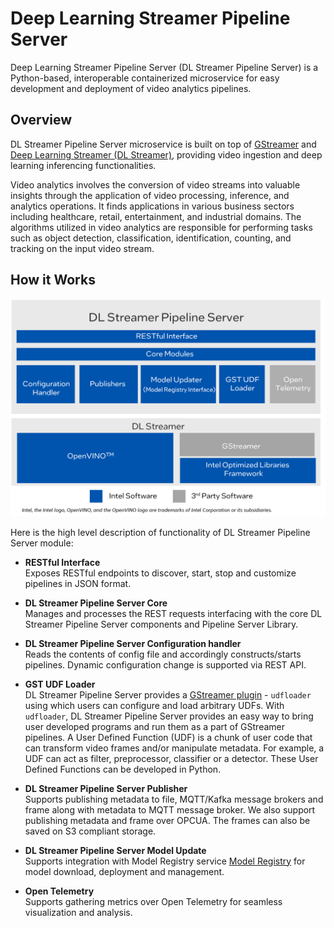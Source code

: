 # Deep Learning Streamer Pipeline Server
Deep Learning Streamer Pipeline Server (DL Streamer Pipeline Server) is a Python-based, interoperable containerized microservice for easy development and deployment of video analytics pipelines.

## Overview

DL Streamer Pipeline Server microservice is built on top of [GStreamer](https://gstreamer.freedesktop.org/documentation/) and [Deep Learning Streamer (DL Streamer)](https://dlstreamer.github.io/), providing video ingestion and deep learning inferencing functionalities.

Video analytics involves the conversion of video streams into valuable insights through the application of video processing, inference, and analytics operations. It finds applications in various business sectors including healthcare, retail, entertainment, and industrial domains. The algorithms utilized in video analytics are responsible for performing tasks such as object detection, classification, identification, counting, and tracking on the input video stream.

## How it Works

![DL Streamer Pipeline Server Architecture](./images/dls-pipelineserver-simplified-arch.png)

Here is the high level description of functionality of DL Streamer Pipeline Server module:

   - **RESTful Interface**</br>
      Exposes RESTful endpoints to discover, start, stop and customize pipelines in JSON format. 
   
   - **DL Streamer Pipeline Server Core**</br>
      Manages and processes the REST requests interfacing with the core DL Streamer Pipeline Server components and Pipeline Server Library.
   
   - **DL Streamer Pipeline Server Configuration handler**</br>
      Reads the contents of config file and accordingly constructs/starts pipelines. Dynamic configuration change is supported via REST API.
   
   - **GST UDF Loader**</br>
      DL Streamer Pipeline Server provides a [GStreamer plugin](https://gstreamer.freedesktop.org/documentation/plugins_doc.html?gi-language=c) - `udfloader` using which users can configure and load arbitrary UDFs. With `udfloader`, DL Streamer Pipeline Server provides an easy way to bring user developed programs and run them as a part of GStreamer pipelines. A User Defined Function (UDF) is a chunk of user code that can transform video frames and/or manipulate metadata. For example, a UDF can act as filter, preprocessor, classifier or a detector. These User Defined Functions can be developed in Python.
   
   - **DL Streamer Pipeline Server Publisher**</br>
      Supports publishing metadata to file, MQTT/Kafka message brokers and frame along with metadata to MQTT message broker. We also support publishing metadata and frame over OPCUA. The frames can also be saved on S3 compliant storage.
   
   - **DL Streamer Pipeline Server Model Update**</br>
      Supports integration with Model Registry service [Model Registry](https://docs.edgeplatform.intel.com/model-registry-as-a-service/1.0.3/user-guide/Overview.html) for model download, deployment and management.

   - **Open Telemetry**</br>
      Supports gathering metrics over Open Telemetry for seamless visualization and analysis. 



